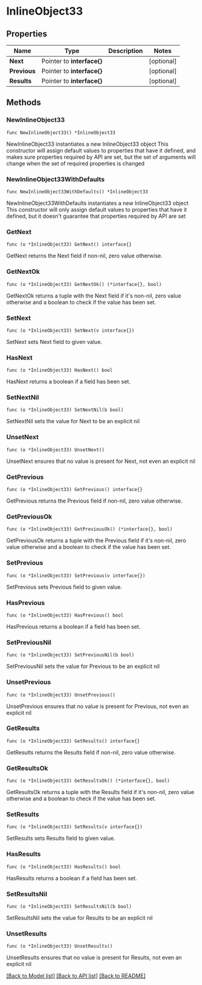 # InlineObject33

## Properties

Name | Type | Description | Notes
------------ | ------------- | ------------- | -------------
**Next** | Pointer to **interface{}** |  | [optional] 
**Previous** | Pointer to **interface{}** |  | [optional] 
**Results** | Pointer to **interface{}** |  | [optional] 

## Methods

### NewInlineObject33

`func NewInlineObject33() *InlineObject33`

NewInlineObject33 instantiates a new InlineObject33 object
This constructor will assign default values to properties that have it defined,
and makes sure properties required by API are set, but the set of arguments
will change when the set of required properties is changed

### NewInlineObject33WithDefaults

`func NewInlineObject33WithDefaults() *InlineObject33`

NewInlineObject33WithDefaults instantiates a new InlineObject33 object
This constructor will only assign default values to properties that have it defined,
but it doesn't guarantee that properties required by API are set

### GetNext

`func (o *InlineObject33) GetNext() interface{}`

GetNext returns the Next field if non-nil, zero value otherwise.

### GetNextOk

`func (o *InlineObject33) GetNextOk() (*interface{}, bool)`

GetNextOk returns a tuple with the Next field if it's non-nil, zero value otherwise
and a boolean to check if the value has been set.

### SetNext

`func (o *InlineObject33) SetNext(v interface{})`

SetNext sets Next field to given value.

### HasNext

`func (o *InlineObject33) HasNext() bool`

HasNext returns a boolean if a field has been set.

### SetNextNil

`func (o *InlineObject33) SetNextNil(b bool)`

 SetNextNil sets the value for Next to be an explicit nil

### UnsetNext
`func (o *InlineObject33) UnsetNext()`

UnsetNext ensures that no value is present for Next, not even an explicit nil
### GetPrevious

`func (o *InlineObject33) GetPrevious() interface{}`

GetPrevious returns the Previous field if non-nil, zero value otherwise.

### GetPreviousOk

`func (o *InlineObject33) GetPreviousOk() (*interface{}, bool)`

GetPreviousOk returns a tuple with the Previous field if it's non-nil, zero value otherwise
and a boolean to check if the value has been set.

### SetPrevious

`func (o *InlineObject33) SetPrevious(v interface{})`

SetPrevious sets Previous field to given value.

### HasPrevious

`func (o *InlineObject33) HasPrevious() bool`

HasPrevious returns a boolean if a field has been set.

### SetPreviousNil

`func (o *InlineObject33) SetPreviousNil(b bool)`

 SetPreviousNil sets the value for Previous to be an explicit nil

### UnsetPrevious
`func (o *InlineObject33) UnsetPrevious()`

UnsetPrevious ensures that no value is present for Previous, not even an explicit nil
### GetResults

`func (o *InlineObject33) GetResults() interface{}`

GetResults returns the Results field if non-nil, zero value otherwise.

### GetResultsOk

`func (o *InlineObject33) GetResultsOk() (*interface{}, bool)`

GetResultsOk returns a tuple with the Results field if it's non-nil, zero value otherwise
and a boolean to check if the value has been set.

### SetResults

`func (o *InlineObject33) SetResults(v interface{})`

SetResults sets Results field to given value.

### HasResults

`func (o *InlineObject33) HasResults() bool`

HasResults returns a boolean if a field has been set.

### SetResultsNil

`func (o *InlineObject33) SetResultsNil(b bool)`

 SetResultsNil sets the value for Results to be an explicit nil

### UnsetResults
`func (o *InlineObject33) UnsetResults()`

UnsetResults ensures that no value is present for Results, not even an explicit nil

[[Back to Model list]](../README.md#documentation-for-models) [[Back to API list]](../README.md#documentation-for-api-endpoints) [[Back to README]](../README.md)


